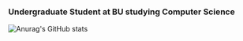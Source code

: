 ### Undergraduate Student at BU studying Computer Science
![Anurag's GitHub stats](https://github-readme-stats.vercel.app/api?username=mrsinani&show_icons=true&theme=dark)
